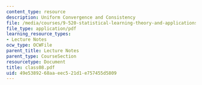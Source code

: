 ```yaml
---
content_type: resource
description: Uniform Convergence and Consistency
file: /media/courses/9-520-statistical-learning-theory-and-applications-spring-2003/49e5389268aaeec521d1e757455d5809_class08.pdf
file_type: application/pdf
learning_resource_types:
- Lecture Notes
ocw_type: OCWFile
parent_title: Lecture Notes
parent_type: CourseSection
resourcetype: Document
title: class08.pdf
uid: 49e53892-68aa-eec5-21d1-e757455d5809
---
```

